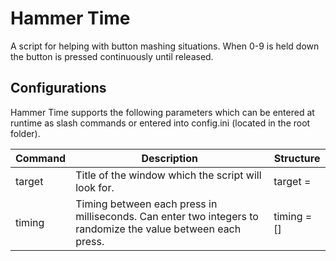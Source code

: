 # Hammer Time
A script for helping with button mashing situations. When 0-9 is held down the button is pressed continuously until released.
## Configurations
Hammer Time supports the following parameters which can be entered at runtime as slash commands or entered into config.ini (located in the root folder).

| Command   | Description                                                                                                               | Structure                         |
| --------- | ------------------------------------------------------------------------------------------------------------------------- | --------------------------------- |
| target    | Title of the window which the script will look for.                                                                       | target = <string>                 |
| timing    | Timing between each press in milliseconds. Can enter two integers to randomize the value between each press.              | timing = <integer> [<integer>]    |